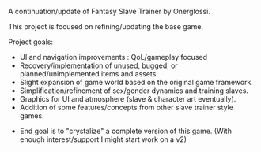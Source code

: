 A continuation/update of Fantasy Slave Trainer by Onerglossi.

This project is focused on refining/updating the base game.

Project goals:
- UI and navigation improvements : QoL/gameplay focused
- Recovery/implementation of unused, bugged, or planned/unimplemented items and assets.
- Slight expansion of game world based on the original game framework.
- Simplification/refinement of sex/gender dynamics and training slaves.
- Graphics for UI and atmosphere (slave & character art eventually).
- Addition of some features/concepts from other slave trainer style games.

* End goal is to "crystalize" a complete version of this game. 
  (With enough interest/support I might start work on a v2)
